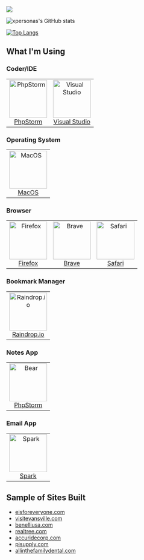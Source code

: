 <img src="https://github.com/xpersonas/movie-app/assets/5023924/41b75f3a-7bee-4457-976f-e3a5532f6c63" />

![xpersonas's GitHub stats](https://github-readme-stats.vercel.app/api?username=xpersonas&count_private=true&show_icons=true&theme=tokyonight)

[![Top Langs](https://github-readme-stats.vercel.app/api/top-langs/?username=xpersonas&langs_count=8&layout=compact&theme=tokyonight)](https://github.com/xpersonas/github-readme-stats)

## What I'm Using ##
### Coder/IDE ###

<table>
  <tbody>
    <tr>
      <td align="center">
        <a href="https://www.jetbrains.com/phpstorm" rel="nofollow">
          <img src="https://user-images.githubusercontent.com/5023924/88967662-bfd99080-d273-11ea-998f-8284c31b61db.png" width="100px;" alt="PhpStorm" style="max-width:100%;"><br>
          PhpStorm<br>
        </a>
      </td>
      <td align="center">
        <a href="https://code.visualstudio.com" rel="nofollow">
          <img src="https://user-images.githubusercontent.com/5023924/88967585-a0dafe80-d273-11ea-9f61-a449915c2e90.png" width="100px;" alt="Visual Studio" style="max-width:100%;"><br>
          Visual Studio<br>
        </a>
      </td>
    </tr>
  </tbody>
</table>

### Operating System ###

<table>
  <tbody>
    <tr>
      <td align="center">
        <a href="https://www.apple.com/macos" rel="nofollow">
          <img src="https://user-images.githubusercontent.com/5023924/88967499-86a12080-d273-11ea-9698-591f0302ef14.jpg" width="100px;" alt="MacOS" style="max-width:100%;"><br>
          MacOS<br>
        </a>
      </td>
    </tr>
  </tbody>
</table>

### Browser ###

<table>
  <tbody>
    <tr>
      <td align="center">
        <a href="https://www.mozilla.org/en-US/firefox" rel="nofollow">
          <img src="https://user-images.githubusercontent.com/5023924/88966966-c6b3d380-d272-11ea-9be3-6342012e0584.png" width="100px;" alt="Firefox" style="max-width:100%; height: 100px; max-height: 100px"><br>
          Firefox<br>
        </a>
      </td>
      <td align="center">
        <a href="https://brave.com/" rel="nofollow">
          <img src="https://user-images.githubusercontent.com/5023924/116413776-897a7300-a7fd-11eb-9639-14f91ec8e6fa.png" width="100px;" alt="Brave" style="max-width:100%; height: 100px; max-height: 100px;"><br>
          Brave<br>
        </a>
      </td>
      <td align="center">
        <a href="https://www.apple.com/safari" rel="nofollow">
          <img src="https://user-images.githubusercontent.com/5023924/88966968-c74c6a00-d272-11ea-829f-55d5e74ba14a.png" width="100px;" alt="Safari" style="max-width:100%; height: 100px; max-height: 100px"><br>
          Safari<br>
        </a>
      </td>
    </tr>
  </tbody>
</table>

### Bookmark Manager ###

<table>
  <tbody>
    <tr>
      <td align="center">
        <a href="https://raindrop.io" rel="nofollow">
          <img src="https://user-images.githubusercontent.com/5023924/88968036-4c844e80-d274-11ea-828c-392856d2e0a0.png" width="100px;" alt="Raindrop.io" style="max-width:100%;"><br>
          Raindrop.io<br>
        </a>
    </tr>
  </tbody>
</table>

### Notes App ###

<table>
  <tbody>
    <tr>
      <td align="center">
        <a href="https://bear.app" rel="nofollow">
          <img src="https://user-images.githubusercontent.com/5023924/88968150-83f2fb00-d274-11ea-89ff-2a5af44e1af0.jpg" width="100px;" alt="Bear" style="max-width:100%;"><br>
          PhpStorm<br>
        </a>
      </td>
    </tr>
  </tbody>
</table>

### Email App ###

<table>
  <tbody>
    <tr>
      <td align="center">
        <a href="https://www.jetbrains.com/phpstorm" rel="nofollow">
          <img src="https://user-images.githubusercontent.com/5023924/88968034-4c844e80-d274-11ea-8139-5ca8c69b546a.png" width="100px;" alt="Spark" style="max-width:100%;"><br>
          Spark<br>
        </a>
      </td>
    </tr>
  </tbody>
</table>

## Sample of Sites Built ##
- [eisforeveryone.com](https://eisforeveryone.com)
- [visitevansville.com](https://visitevansville.com)
- [benelliusa.com](https://www.benelliusa.com)
- [realtree.com](https://www.realtree.com)
- [accuridecorp.com](https://www.accuridecorp.com)
- [pisupply.com](https://pisupply.com)
- [allinthefamilydental.com](https://allinthefamilydental.com)

<!--
**xpersonas/xpersonas** is a ✨ _special_ ✨ repository because its `README.md` (this file) appears on your GitHub profile.

Here are some ideas to get you started:

- 🔭 I’m currently working on ...
- 🌱 I’m currently learning ...
- 👯 I’m looking to collaborate on ...
- 🤔 I’m looking for help with ...
- 💬 Ask me about ...
- 📫 How to reach me: ...
- 😄 Pronouns: ...
- ⚡ Fun fact: ...
-->

